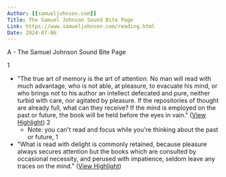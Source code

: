 ```yaml
---
Author: [[samueljohnson.com]]
Title: The Samuel Johnson Sound Bite Page
Link: https://www.samueljohnson.com/reading.html
Date: 2024-07-06
---
```

A - The Samuel Johnson Sound Bite Page

1
- "The true art of memory is the art of attention. No man will read with much advantage, who is not able, at pleasure, to evacuate his mind, or who brings not to his author an intellect defecated and pure, neither turbid with care, nor agitated by pleasure. If the repositories of thought are already full, what can they receive? If the mind is employed on the past or future, the book will be held before the eyes in vain." ([View Highlight](https://read.readwise.io/read/01h95w78cwp3v471yn4m1frsb1))
2
    - Note: you can't read and focus while you're thinking about the past or future,
1
- "What is read with delight is commonly retained, because pleasure always secures attention but the books which are consulted by occasional necessity, and perused with impatience, seldom leave any traces on the mind." ([View Highlight](https://read.readwise.io/read/01h95w86wtpv1b6byy5y0ke5f3))
